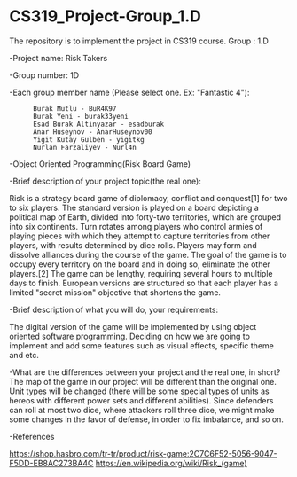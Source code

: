 # CS319_Project-Group_1.D
The repository is to implement the project in CS319 course. Group : 1.D

-Project name: Risk Takers

-Group number: 1D

-Each group member name (Please select one. Ex: "Fantastic 4"):

          Burak Mutlu - BuR4K97
          Burak Yeni - burak33yeni
          Esad Burak Altinyazar - esadburak
          Anar Huseynov - AnarHuseynov00
          Yigit Kutay Gulben - yigitkg
          Nurlan Farzaliyev - Nurl4n

-Object Oriented Programming(Risk Board Game)

-Brief description of your project topic(the real one):
  
  Risk is a strategy board game of diplomacy, conflict and conquest[1] for two to six players. The standard version is played on a board  depicting a political map of Earth, divided into forty-two territories, which are grouped into six continents. Turn rotates among players   who control armies of playing pieces with which they attempt to capture territories from other players, with results determined by dice rolls. Players may form and dissolve alliances during the course of the game. The goal of the game is to occupy every territory on the board and in doing so, eliminate the other players.[2] The game can be lengthy, requiring several hours to multiple days to finish. European versions are structured so that each player has a limited "secret mission" objective that shortens the game.

-Brief description of what you will do, your requirements:

 The digital version of the game will be implemented by using object oriented software programming.
 Deciding on how we are going to implement and add some features such as visual effects, specific theme and etc.
 
-What are the differences between your project and the real one, in short?
  The map of the game in our project will be different than the original one. Unit types will be changed (there will be some special types   of units as hereos with different power sets and different abilities). Since defenders can roll at most two dice, where attackers roll three dice, we might make some changes in the favor of defense, in order to fix imbalance, and so on.
  
-References

https://shop.hasbro.com/tr-tr/product/risk-game:2C7C6F52-5056-9047-F5DD-EB8AC273BA4C
https://en.wikipedia.org/wiki/Risk_(game)
